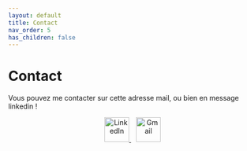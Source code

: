 ```yaml
---
layout: default
title: Contact
nav_order: 5
has_children: false
---
```


# Contact
Vous pouvez me contacter sur cette adresse mail, ou bien en message linkedin !

<p align="center">
  <a href="https://www.linkedin.com/in/mathieu-audibert-2b4763252/" style="margin-right: 10px;">
    <img src="https://upload.wikimedia.org/wikipedia/commons/c/ca/LinkedIn_logo_initials.png" alt="LinkedIn" width="50" height="50">
  </a>
  <a href="mailto:mathieu.audibert27@gmail.com">
    <img src="https://upload.wikimedia.org/wikipedia/commons/4/4e/Gmail_Icon.png" alt="Gmail" width="50" height="50">
  </a>
</p>
